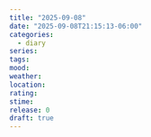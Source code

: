 ```yaml
---
title: "2025-09-08"
date: "2025-09-08T21:15:13-06:00"
categories:
  - diary
series:
tags:
mood:
weather:
location:
rating:
stime:
release: 0
draft: true
---
```


